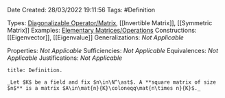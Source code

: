 <div class="topSpace"></div>

Date Created: 28/03/2022 19:11:56
Tags: #Definition

Types: [Diagonalizable Operator/Matrix](Diagonalizable%20Operator%20slash%20Matrix.md), [[Invertible Matrix]], [[Symmetric Matrix]]
Examples: [Elementary Matrices/Operations](Elementary%20Matrices%20and%20Operations.md)
Constructions: [[Eigenvector]], [[Eigenvalue]]
Generalizations: _Not Applicable_

Properties: _Not Applicable_
Sufficiencies: _Not Applicable_
Equivalences: _Not Applicable_
Justifications: _Not Applicable_

``` ad-Definition
title: Definition.

_Let $K$ be a field and fix $n\in\N^\ast$. A **square matrix of size $n$** is a matrix $A\in\mat{n}{K}\coloneqq\mat{n\times n}{K}$._

```
